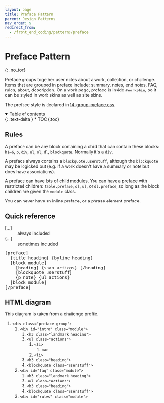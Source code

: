 ```yaml
---
layout: page
title: Preface Pattern
parent: Design Patterns
nav_order: 9
redirect_from:
  - /front_end_coding/patterns/preface
---
```

# Preface Pattern
{: .no_toc}

Preface groups together user notes about a work, collection, or challenge. Items that are grouped in preface include: summary, notes, end notes, FAQ, rules, about, description. On a work page, preface is inside `#workskin`, so it can be styled in work skins as well as site skins.

The preface style is declared in [14-group-preface.css](https://github.com/otwcode/otwarchive/blob/master/public/stylesheets/site/2.0/14-group-preface.css).

<details open markdown="block">
  <summary>
    Table of contents
  </summary>
  {: .text-delta }
* TOC
{:toc}
</details>

## Rules

A preface can be any block containing a child that can contain these blocks: `h1—6`, `p`, `div`, `ul`, `ol`, `dl`, `blockquote`. Normally it's a `div`.

A preface always contains a `blockquote.userstuff`, although the `blockquote` may be logicked out (e.g. if a work doesn't have a summary or note but does have associations).

A preface can have lots of child modules. You can have a preface with restricted children: `table.preface`, `ol`, `ul`, or `dl.preface`, so long as the block children are given the `module` class.

You can never have an inline preface, or a phrase element preface.

## Quick reference

<dl class="key"><dt>[...]</dt><dd>always included</dd>
<dt>{...}</dt><dd>sometimes included</dd></dl>

<pre>
[preface]
  {title heading} {byline heading}
  [block module]
    [heading] {span actions} [/heading]
    [blockquote userstuff]
    {p note} {ul actions}
  [block module]
[/preface]
</pre>

## HTML diagram

This diagram is taken from a challenge profile.

<div class="diagram">
  <ol>
    <li><code>&lt;div class="preface group"&gt;</code>
      <ol>
        <li><code>&lt;div id="intro" class="module"&gt;</code>
          <ol>
            <li><code>&lt;h3 class="landmark heading"&gt;</code></li>
            <li><code>&lt;ul class="actions"&gt;</code>
              <ol>
                <li><code>&lt;li&gt;</code>
                  <ol>
                    <li><code>&lt;a&gt;</code></li>
                  </ol>
                </li>
                <li><code>&lt;li&gt;</code></li>
              </ol>
            </li>
            <li><code>&lt;h3 class="heading"&gt;</code></li>
            <li><code>&lt;blockquote class="userstuff"&gt;</code></li>
          </ol>
        </li>
        <li><code>&lt;div id="faq" class="module"&gt;</code>
          <ol>
            <li><code>&lt;h3 class="landmark heading"&gt;</code></li>
            <li><code>&lt;ul class="actions"&gt;</code></li>
            <li><code>&lt;h3 class="heading"&gt;</code></li>
            <li><code>&lt;blockquote class="userstuff"&gt;</code></li>
          </ol>        
        </li>
        <li><code>&lt;div id="rules" class="module"&gt;</code></li>
      </ol>
    </li>
  </ol>
</div>
